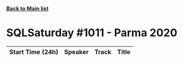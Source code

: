 #### [Back to Main list](index.md)
# SQLSaturday #1011 - Parma 2020
Start Time (24h)|Speaker|Track|Title
---|---|---|---
